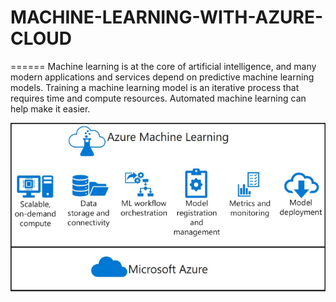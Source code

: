 # MACHINE-LEARNING-WITH-AZURE-CLOUD
======
Machine learning is at the core of artificial intelligence, and many modern applications and services depend on predictive machine learning models. Training a machine learning model is an iterative process that requires time and compute resources. Automated machine learning can help make it easier.


![](https://github.com/DASHANANT/MACHINE-LEARNING-WITH-AZURE-CLOUD/blob/main/Azure.png)
